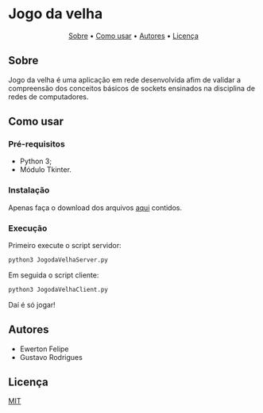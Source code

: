 # Jogo da velha

<p align="center">
 <a href="#Sobre">Sobre</a> •
 <a href="#Como-usar">Como usar</a> •
 <a href="#Autores">Autores</a> • 
 <a href="#Licença">Licença</a>
</p>

## Sobre

Jogo da velha é uma aplicação em rede desenvolvida afim de validar a compreensão dos conceitos básicos de sockets ensinados na disciplina de redes de computadores.

## Como usar

### Pré-requisitos
- Python 3;
- Módulo Tkinter.

### Instalação

Apenas faça o download dos arquivos [aqui](https://github.com/ewertonfelipee/Projeto-Redes) contidos.

### Execução

Primeiro execute o script servidor:
```bash
python3 JogodaVelhaServer.py
```
Em seguida o script cliente:
```bash
python3 JogodaVelhaClient.py
```
Daí é só jogar!

## Autores

- Ewerton Felipe
- Gustavo Rodrigues

## Licença

[MIT](https://choosealicense.com/licenses/mit/)
